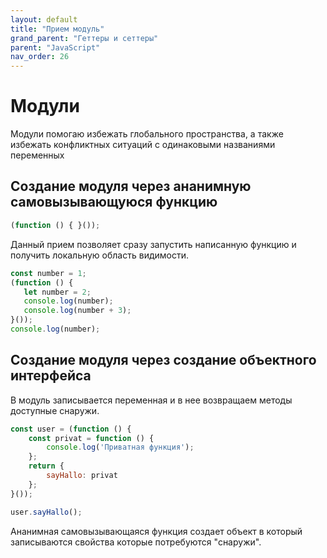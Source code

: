 ```yaml
---
layout: default
title: "Прием модуль"
grand_parent: "Геттеры и сеттеры"
parent: "JavaScript"
nav_order: 26
---
```


# Модули

 Модули помогаю избежать глобального пространства, а также избежать конфликтных ситуаций с одинаковыми названиями переменных

 ## Создание модуля через ананимную самовызывающуюся функцию

 ```javascript
 (function () { }());
 ```

 Данный прием позволяет сразу запустить написанную функцию и получить локальную область видимости.

 ```javascript
const number = 1;
(function () {
    let number = 2;
    console.log(number);
    console.log(number + 3);
}());
console.log(number);
```

##  Создание модуля через создание объектного интерфейса

В модуль записывается переменная и в нее возвращаем методы доступные снаружи.

```javascript
const user = (function () {
    const privat = function () {
        console.log('Приватная функция');
    };
    return {
        sayHallo: privat
    };
}());

user.sayHallo();
```

Ананимная самовызывающаяся функция создает объект в который записываются свойства которые потребуются "снаружи".
